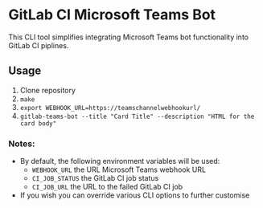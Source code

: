 # GitLab CI Microsoft Teams Bot

This CLI tool simplifies integrating Microsoft Teams bot functionality into GitLab CI piplines.

## Usage

1. Clone repository
2. `make`
3. `export WEBHOOK_URL=https://teamschannelwebhookurl/`
4. `gitlab-teams-bot --title "Card Title" --description "HTML for the card body"`

### Notes:

* By default, the following environment variables will be used:
  * `WEBHOOK_URL` the URL Microsoft Teams webhook URL
  * `CI_JOB_STATUS` the GitLab CI job status
  * `CI_JOB_URL` the URL to the failed GitLab CI job
* If you wish you can override various CLI options to further customise
